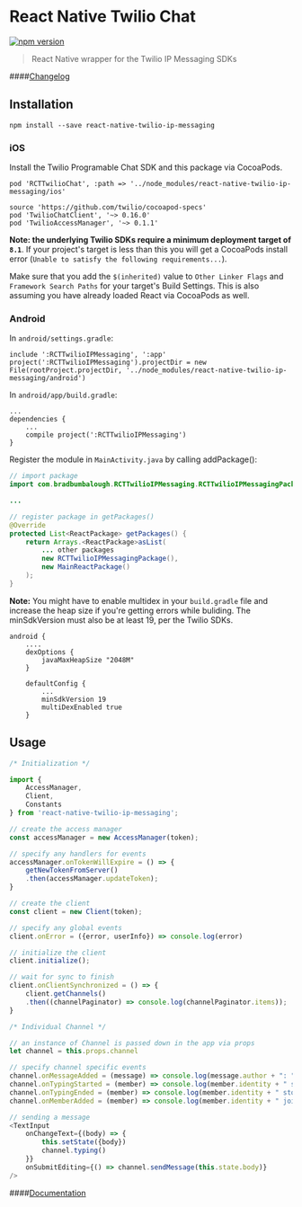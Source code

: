 # React Native Twilio Chat
[![npm version](https://badge.fury.io/js/react-native-twilio-ip-messaging.svg)](https://badge.fury.io/js/react-native-twilio-ip-messaging)

>React Native wrapper for the Twilio IP Messaging SDKs

####[Changelog](CHANGELOG.md)

## Installation
```npm install --save react-native-twilio-ip-messaging```

### iOS
Install the Twilio Programable Chat SDK and this package via CocoaPods.

```
pod 'RCTTwilioChat', :path => '../node_modules/react-native-twilio-ip-messaging/ios'
  
source 'https://github.com/twilio/cocoapod-specs'
pod 'TwilioChatClient', '~> 0.16.0'
pod 'TwilioAccessManager', '~> 0.1.1'
```
**Note: the underlying Twilio SDKs require a minimum deployment target of `8.1`**. If your project's target is less than this you will get a CocoaPods install error (`Unable to satisfy the following requirements...`).

Make sure that you add the `$(inherited)` value to `Other Linker Flags` and `Framework Search Paths` for your target's Build Settings. This is also assuming you have already loaded React via CocoaPods as well.
            
### Android
In `android/settings.gradle`:

```
include ':RCTTwilioIPMessaging', ':app'
project(':RCTTwilioIPMessaging').projectDir = new File(rootProject.projectDir, '../node_modules/react-native-twilio-ip-messaging/android')
```

In `android/app/build.gradle`:
```
...
dependencies {
    ...
    compile project(':RCTTwilioIPMessaging')
}

```

Register the module in `MainActivity.java` by calling addPackage():
```Java
// import package
import com.bradbumbalough.RCTTwilioIPMessaging.RCTTwilioIPMessagingPackage;

...

// register package in getPackages()
@Override
protected List<ReactPackage> getPackages() {
    return Arrays.<ReactPackage>asList(
        ... other packages
        new RCTTwilioIPMessagingPackage(),
        new MainReactPackage()
    );
}
```

**Note:** You might have to enable multidex in your `build.gradle` file and increase the heap size if you're getting errors while buliding. The minSdkVersion must also be at least 19, per the Twilio SDKs. 
```
android {
    ....
    dexOptions {
        javaMaxHeapSize "2048M"
    }
    
    defaultConfig {
        ...
        minSdkVersion 19
        multiDexEnabled true
    }
```

## Usage
```JavaScript
/* Initialization */

import {
    AccessManager,
    Client,
    Constants
} from 'react-native-twilio-ip-messaging';

// create the access manager
const accessManager = new AccessManager(token);

// specify any handlers for events
accessManager.onTokenWillExpire = () => {
    getNewTokenFromServer()
    .then(accessManager.updateToken);
}

// create the client
const client = new Client(token);

// specify any global events
client.onError = ({error, userInfo}) => console.log(error)

// initialize the client
client.initialize();

// wait for sync to finish
client.onClientSynchronized = () => {
    client.getChannels()
    .then((channelPaginator) => console.log(channelPaginator.items));
}

/* Individual Channel */

// an instance of Channel is passed down in the app via props
let channel = this.props.channel

// specify channel specific events
channel.onMessageAdded = (message) => console.log(message.author + ": " + message.body)
channel.onTypingStarted = (member) => console.log(member.identity + " started typing...")
channel.onTypingEnded = (member) => console.log(member.identity + " stopped typing...")
channel.onMemberAdded = (member) => console.log(member.identity + " joined " + channel.friendlyName)

// sending a message
<TextInput
    onChangeText={(body) => {
        this.setState({body})
        channel.typing()
    }}
    onSubmitEditing={() => channel.sendMessage(this.state.body)}
/>
````

####[Documentation](docs)
